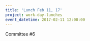 ```yaml
---
title: 'Lunch Feb 11, 17'
project: work-day-lunches
event_datetime: 2017-02-11 12:00:00
---
```



Committee #6